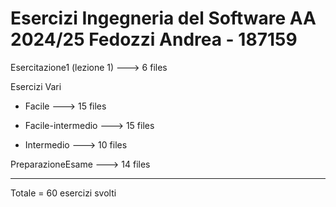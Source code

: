 # Esercizi Ingegneria del Software AA 2024/25 Fedozzi Andrea - 187159

Esercitazione1 (lezione 1)  --->  6 files

Esercizi Vari

  - Facile  --->  15 files

  - Facile-intermedio  --->  15 files

  - Intermedio  --->  10 files


PreparazioneEsame  --->  14 files

-------

Totale = 60 esercizi svolti
